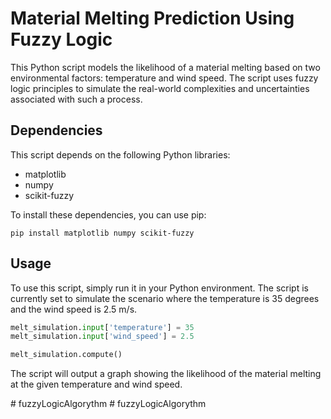 # Material Melting Prediction Using Fuzzy Logic

This Python script models the likelihood of a material melting based on two environmental factors: temperature and wind speed. The script uses fuzzy logic principles to simulate the real-world complexities and uncertainties associated with such a process.

## Dependencies

This script depends on the following Python libraries:

- matplotlib
- numpy
- scikit-fuzzy

To install these dependencies, you can use pip:

``pip install matplotlib numpy scikit-fuzzy``


## Usage

To use this script, simply run it in your Python environment. The script is currently set to simulate the scenario where the temperature is 35 degrees and the wind speed is 2.5 m/s.

```python
melt_simulation.input['temperature'] = 35
melt_simulation.input['wind_speed'] = 2.5

melt_simulation.compute()
```

The script will output a graph showing the likelihood of the material melting at the given temperature and wind speed.

#   f u z z y L o g i c A l g o r y t h m  
 #   f u z z y L o g i c A l g o r y t h m  
 